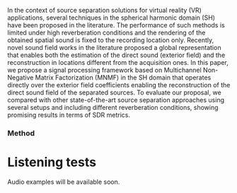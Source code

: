 In the context of source separation solutions for virtual reality (VR) applications, several techniques in the spherical harmonic domain (SH) have been proposed in the literature. The performance of such methods is limited under high reverberation conditions and the rendering of the obtained spatial sound is fixed to the recording location only. Recently, novel sound field works in the literature proposed a global representation that enables both the estimation of the direct sound (exterior field) and the reconstruction in locations different from the acquisition ones. In this paper, we propose a signal processing framework based on Multichannel Non-Negative Matrix Factorization (MNMF) in the SH domain that operates directly over the exterior field coefficients enabling the reconstruction of the direct sound field of the separated sources. To evaluate our proposal, we compared with other state-of-the-art source separation approaches using several setups and including different reverberation conditions, showing promising results in terms of SDR metrics.

### Method
<!--  ![Image](figures/pipeline.png) -->

# Listening tests
Audio examples will be available soon.
<!--- Here below we report some audio examples along with the spectrogram of the signals. <br>
For each example [...]. <br>
We compare the results of the proposed method with the FastMNMF and ILRMA.
--->